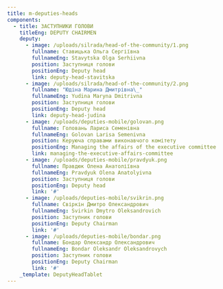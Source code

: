 ```yaml
---
title: m-deputies-heads
components:
  - title: ЗАСТУПНИКИ ГОЛОВИ
    titleEng: DEPUTY CHAIRMEN
    deputy:
      - image: /uploads/silrada/head-of-the-community/1.png
        fullname: Ставицька Ольга Сергіївна
        fullnameEng: Stavytska Olga Serhiivna
        position: Заступниця голови
        positionEng: Deputy head
        link: deputy-head-stavitska
      - image: /uploads/silrada/head-of-the-community/2.png
        fullname: "Юдіна Марина Дмитрівна\_"
        fullnameEng: Yudina Maryna Dmitrivna
        position: Заступниця голови
        positionEng: Deputy head
        link: deputy-head-judina
      - image: /uploads/deputies-mobile/golovan.png
        fullname: Головань Лариса Семенівна
        fullnameEng: Golovan Larisa Semenivna
        position: Керуюча справами виконавчого комітету
        positionEng: Managing the affairs of the executive committee
        link: managing-the-executive-affairs-committee
      - image: /uploads/deputies-mobile/pravdyuk.png
        fullname: Правдюк Олена Анатоліївна
        fullnameEng: Pravdyuk Olena Anatolyivna
        position: Заступниця голови
        positionEng: Deputy head
        link: '#'
      - image: /uploads/deputies-mobile/svikrin.png
        fullname: Свіркін Дмитро Олександрович
        fullnameEng: Svirkin Dmytro Oleksandrovich
        position: Заступник голови
        positionEng: Deputy Chairman
        link: '#'
      - image: /uploads/deputies-mobile/bondar.png
        fullname: Бондар Олександр Олександрович
        fullnameEng: Bondar Oleksandr Oleksandrovych
        position: Заступник голови
        positionEng: Deputy Chairman
        link: '#'
    _template: DeputyHeadTablet
---
```


